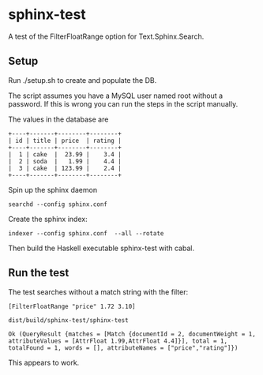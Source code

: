 # sphinx-test

A test of the FilterFloatRange option for Text.Sphinx.Search.

## Setup

Run  ./setup.sh to create and populate the DB.

The script assumes you have a MySQL user named root without a password. 
If this is wrong you can run the steps in the script manually.

The values in the database are

    +----+-------+--------+--------+
    | id | title | price  | rating |
    +----+-------+--------+--------+
    |  1 | cake  |  23.99 |    3.4 |
    |  2 | soda  |   1.99 |    4.4 |
    |  3 | cake  | 123.99 |    2.4 |
    +----+-------+--------+--------+

Spin up the sphinx daemon

    searchd --config sphinx.conf

Create the sphinx index:

    indexer --config sphinx.conf  --all --rotate

Then build the Haskell executable sphinx-test with cabal.

## Run the test

The test searches without a match string with the filter:

    [FilterFloatRange "price" 1.72 3.10]

```
dist/build/sphinx-test/sphinx-test

Ok (QueryResult {matches = [Match {documentId = 2, documentWeight = 1, attributeValues = [AttrFloat 1.99,AttrFloat 4.4]}], total = 1, totalFound = 1, words = [], attributeNames = ["price","rating"]})
```

This appears to work.

